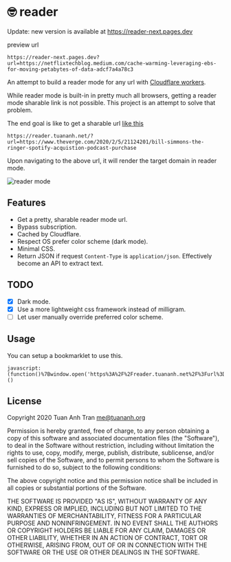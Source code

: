 🤓 reader
=========

Update: new version is available at https://reader-next.pages.dev

preview url

```
https://reader-next.pages.dev?url=https://netflixtechblog.medium.com/cache-warming-leveraging-ebs-for-moving-petabytes-of-data-adcf7a4a78c3
```

An attempt to build a reader mode for any url with [Cloudflare workers](https://workers.cloudflare.com/).

While reader mode is built-in in pretty much all browsers, getting a reader mode sharable link is not possible. This project is an attempt to solve that problem.

The end goal is like to get a sharable url [like this](https://reader.tuananh.net/?url=https://www.theverge.com/2020/2/5/21124201/bill-simmons-the-ringer-spotify-acquistion-podcast-purchase)

```
https://reader.tuananh.net/?url=https://www.theverge.com/2020/2/5/21124201/bill-simmons-the-ringer-spotify-acquistion-podcast-purchase
```

Upon navigating to the above url, it will render the target domain in reader mode.

![reader mode](demo.png)

## Features

* Get a pretty, sharable reader mode url.
* Bypass subscription.
* Cached by Cloudflare.
* Respect OS prefer color scheme (dark mode).
* Minimal CSS.
* Return JSON if request `Content-Type` is `application/json`. Effectively become an API to extract text.

## TODO

* [x] Dark mode.
* [x] Use a more lightweight css framework instead of milligram.
* [ ] Let user manually override preferred color scheme.

## Usage

You can setup a bookmarklet to use this.

```
javascript:(function()%7Bwindow.open('https%3A%2F%2Freader.tuananh.net%2F%3Furl%3D'%2Bwindow.location.href%2C%20'_blank')%7D)()
```

## License

Copyright 2020 Tuan Anh Tran <me@tuananh.org>

Permission is hereby granted, free of charge, to any person obtaining a copy of this software and associated documentation files (the "Software"), to deal in the Software without restriction, including without limitation the rights to use, copy, modify, merge, publish, distribute, sublicense, and/or sell copies of the Software, and to permit persons to whom the Software is furnished to do so, subject to the following conditions:

The above copyright notice and this permission notice shall be included in all copies or substantial portions of the Software.

THE SOFTWARE IS PROVIDED "AS IS", WITHOUT WARRANTY OF ANY KIND, EXPRESS OR IMPLIED, INCLUDING BUT NOT LIMITED TO THE WARRANTIES OF MERCHANTABILITY, FITNESS FOR A PARTICULAR PURPOSE AND NONINFRINGEMENT. IN NO EVENT SHALL THE AUTHORS OR COPYRIGHT HOLDERS BE LIABLE FOR ANY CLAIM, DAMAGES OR OTHER LIABILITY, WHETHER IN AN ACTION OF CONTRACT, TORT OR OTHERWISE, ARISING FROM, OUT OF OR IN CONNECTION WITH THE SOFTWARE OR THE USE OR OTHER DEALINGS IN THE SOFTWARE.

